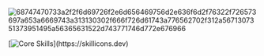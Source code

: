 ![68747470733a2f2f6d69726f2e6d656469756d2e636f6d2f76322f726573697a653a6669743a313130302f666f726d61743a776562702f312a5671307351373951495a56365631522d743771746d772e676966](https://github.com/user-attachments/assets/9285049f-94c3-4ea9-ad9a-970fd47f030f)

[![Core Skills](https://skillicons.dev/icons?i=azure,bash,c,cloudflare,discord,elasticsearch,figma,gcp,github,go,jenkins,kafka,linux,md,mongodb,mysql,nginx,nix,postgres,prometheus,raspberrypi,redhat,regex,stackoverflow,sentry,terraform,ubuntu,vim,vscode,postman,html,)](https://skillicons.dev)
